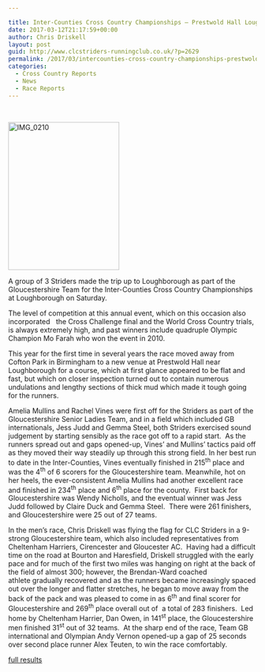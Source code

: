 ```yaml
---

title: Inter-Counties Cross Country Championships – Prestwold Hall Loughborough, Saturday 11th March 2017
date: 2017-03-12T21:17:59+00:00
author: Chris Driskell
layout: post
guid: http://www.clcstriders-runningclub.co.uk/?p=2629
permalink: /2017/03/intercounties-cross-country-championships-prestwold-hall-loughborough-saturday-11th-march-2017/
categories:
  - Cross Country Reports
  - News
  - Race Reports
---
```

&nbsp;

[<img class="alignnone size-medium wp-image-2630" src="http://www.clcstriders-runningclub.co.uk/wplive/wp-content/uploads/2017/03/IMG_0210-e1489427490226-225x300.jpg" alt="IMG_0210" width="225" height="300" srcset="http://www.clcstriders-runningclub.co.uk/wplive/wp-content/uploads/2017/03/IMG_0210-e1489427490226-225x300.jpg 225w, http://www.clcstriders-runningclub.co.uk/wplive/wp-content/uploads/2017/03/IMG_0210-e1489427490226-768x1024.jpg 768w" sizes="(max-width: 225px) 100vw, 225px" />](http://www.clcstriders-runningclub.co.uk/wplive/wp-content/uploads/2017/03/IMG_0210.jpg)

A group of 3 Striders made the trip up to Loughborough as part of the Gloucestershire Team for the Inter-Counties Cross Country Championships at Loughborough on Saturday.

The level of competition at this annual event, which on this occasion also incorporated   the Cross Challenge final and the World Cross Country trials, is always extremely high, and past winners include quadruple Olympic Champion Mo Farah who won the event in 2010.

This year for the first time in several years the race moved away from Cofton Park in Birmingham to a new venue at Prestwold Hall near Loughborough for a course, which at first glance appeared to be flat and fast, but which on closer inspection turned out to contain numerous undulations and lengthy sections of thick mud which made it tough going for the runners.

Amelia Mullins and Rachel Vines were first off for the Striders as part of the Gloucestershire Senior Ladies Team, and in a field which included GB internationals, Jess Judd and Gemma Steel, both Striders exercised sound judgement by starting sensibly as the race got off to a rapid start.  As the runners spread out and gaps opened-up, Vines’ and Mullins’ tactics paid off as they moved their way steadily up through this strong field. In her best run to date in the Inter-Counties, Vines eventually finished in 215<sup>th</sup> place and was the 4<sup>th</sup> of 6 scorers for the Gloucestershire team. Meanwhile, hot on her heels, the ever-consistent Amelia Mullins had another excellent race and finished in 234<sup>th</sup> place and 6<sup>th</sup> place for the county.  First back for Gloucestershire was Wendy Nicholls, and the eventual winner was Jess Judd followed by Claire Duck and Gemma Steel.  There were 261 finishers, and Gloucestershire were 25 out of 27 teams.

In the men’s race, Chris Driskell was flying the flag for CLC Striders in a 9-strong Gloucestershire team, which also included representatives from Cheltenham Harriers, Cirencester and Gloucester AC.  Having had a difficult time on the road at Bourton and Haresfield, Driskell struggled with the early pace and for much of the first two miles was hanging on right at the back of the field of almost 300; however, the Brendan-Ward coached athlete gradually recovered and as the runners became increasingly spaced out over the longer and flatter stretches, he began to move away from the back of the pack and was pleased to come in as 6<sup>th</sup> and final scorer for Gloucestershire and 269<sup>th</sup> place overall out of  a total of 283 finishers.  Led home by Cheltenham Harrier, Dan Owen, in 141<sup>st</sup> place, the Gloucestershire men finished 31<sup>st</sup> out of 32 teams.  At the sharp end of the race, Team GB international and Olympian Andy Vernon opened-up a gap of 25 seconds over second place runner Alex Teuten, to win the race comfortably.

[full results](http://www.britishathletics.org.uk/competitions/the-british-athletics-cross-challenge/?tabContainer_1565512_tab=7)